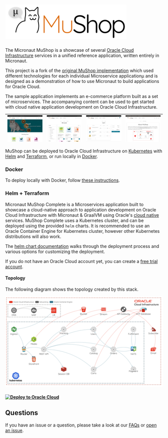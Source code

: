 # ![MuShop Logo](./images/logo.png)

The Micronaut MuShop is a showcase of several [Oracle Cloud Infrastructure](https://cloud.oracle.com/en_US/cloud-infrastructure) services in a unified reference application, written entirely in Micronaut. 

This project is a fork of the [original MuShop implementation](https://github.com/oracle-quickstart/oci-cloudnative) which used different technologies for each individual Microservice applicationµ and is designed as a demonstration of how to use Micronaut to build applications for Oracle Cloud.

The sample application implements an e-commerce platform built as a set of microservices. The accompanying content can be used to get started with cloud native application development on Oracle Cloud Infrastructure.

| ![home](./images/screenshot/mushop.home.png) | ![browse](./images/screenshot/mushop.browse.png) | ![cart](./images/screenshot/mushop.cart.png) | ![about](./images/screenshot/mushop.about.png) |
|---|---|---|---|

MuShop can be deployed to Oracle Cloud Infrastructure on [Kubernetes](https://kubernetes.io/) with [Helm](https://helm.sh) and [Terraform](https://www.terraform.io), or run locally in [Docker](https://www.docker.com/).

### Docker

To deploy locally with Docker, follow [these instructions](https://github.com/pgressa/oci-cloudnative/blob/master/deploy/complete/docker-compose). 

### Helm + Terraform

Micronaut MuShop Complete is a Microservices application built to showcase a cloud-native approach to application development on Oracle Cloud Infrastructure with Micronaut & GraalVM using Oracle's [cloud native](https://www.oracle.com/cloud/cloud-native/) services. MuShop Complete uses a Kubernetes cluster, and can be deployed using the provided `helm` charts. It is recommended to use an Oracle Container Engine for Kubernetes cluster, however other Kubernetes distributions will also work.

The [helm chart documentation](https://github.com/pgressa/oraclecloud-cloudnative/tree/master/deploy/complete/helm-chart#setup) walks through the deployment process and various options for customizing the deployment.

If you do not have an Oracle Cloud account yet, you can create a [free trial account](https://signup.oraclecloud.com).

#### Topology

The following diagram shows the topology created by this stack.

![MuShop Complete Infra](./images/complete/00-Topology.png)

#### [![Deploy to Oracle Cloud](https://oci-resourcemanager-plugin.plugins.oci.oraclecloud.com/latest/deploy-to-oracle-cloud.svg)](https://cloud.oracle.com/resourcemanager/stacks/create?zipUrl=https://github.com/pgressa/oraclecloud-cloudnative/releases/latest/download/mushop-stack-latest.zip)

## Questions

If you have an issue or a question, please take a look at our [FAQs](./deploy/basic/FAQs.md) or [open an issue](https://github.com/pgressa/oraclecloud-cloudnative/issues/new).
